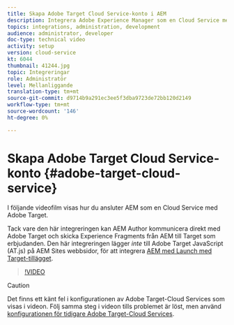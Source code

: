 ```yaml
---
title: Skapa Adobe Target Cloud Service-konto i AEM
description: Integrera Adobe Experience Manager som en Cloud Service med Adobe Target med Cloud Service och Adobe IMS-autentisering.
topics: integrations, administration, development
audience: administrator, developer
doc-type: technical video
activity: setup
version: cloud-service
kt: 6044
thumbnail: 41244.jpg
topic: Integreringar
role: Administratör
level: Mellanliggande
translation-type: tm+mt
source-git-commit: d9714b9a291ec3ee5f3dba9723de72bb120d2149
workflow-type: tm+mt
source-wordcount: '146'
ht-degree: 0%

---
```



# Skapa Adobe Target Cloud Service-konto {#adobe-target-cloud-service}

I följande videofilm visas hur du ansluter AEM som en Cloud Service med Adobe Target.

Tack vare den här integreringen kan AEM Author kommunicera direkt med Adobe Target och skicka Experience Fragments från AEM till Target som erbjudanden.  Den här integreringen lägger *inte* till Adobe Target JavaScript (AT.js) på AEM Sites webbsidor, för att integrera [AEM med Launch med Target-tillägget](../experience-platform-launch/connect-aem-launch-adobe-io.md).

>[!VIDEO](https://video.tv.adobe.com/v/41244?quality=12&learn=on)

>[!CAUTION]
>
>Det finns ett känt fel i konfigurationen av Adobe Target-Cloud Services som visas i videon. Följ samma steg i videon tills problemet är löst, men använd [konfigurationen för tidigare Adobe Target-Cloud Services](https://docs.adobe.com/content/help/en/experience-manager-learn/aem-target-tutorial/aem-target-implementation/using-aem-cloud-services.html).

